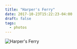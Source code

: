 ```yaml
---
title: "Harper's Ferry"
date: 2017-10-23T15:22:23-04:00
draft: false
tags:
  - photos
---
```

![Harper's Ferry](hf_gap.jpg)
